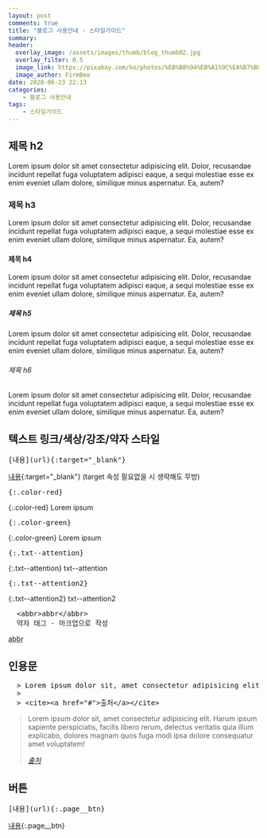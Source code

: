 ```yaml
---
layout: post
comments: true
title: "블로그 사용안내 - 스타일가이드"
summary:
header:
  overlay_image: /assets/images/thumb/blog_thumb02.jpg
  overlay_filter: 0.5
  image_link: https://pixabay.com/ko/photos/%EB%B8%94%EB%A1%9C%EA%B7%B8-%EC%84%9C%EC%9E%AC%EC%9D%91-%EC%9D%B8%ED%84%B0%EB%84%B7-%EC%9B%B9-793047/
  image_author: FirmBee
date: 2020-06-23 22:13
categories:
    - 블로그 사용안내
tags:
    - 스타일가이드
---
```

## 제목 h2

Lorem ipsum dolor sit amet consectetur adipisicing elit. Dolor, recusandae incidunt repellat fuga voluptatem adipisci eaque, a sequi molestiae esse ex enim eveniet ullam dolore, similique minus aspernatur. Ea, autem?

### 제목 h3

Lorem ipsum dolor sit amet consectetur adipisicing elit. Dolor, recusandae incidunt repellat fuga voluptatem adipisci eaque, a sequi molestiae esse ex enim eveniet ullam dolore, similique minus aspernatur. Ea, autem?

#### 제목 h4

Lorem ipsum dolor sit amet consectetur adipisicing elit. Dolor, recusandae incidunt repellat fuga voluptatem adipisci eaque, a sequi molestiae esse ex enim eveniet ullam dolore, similique minus aspernatur. Ea, autem?

##### 제목 h5

Lorem ipsum dolor sit amet consectetur adipisicing elit. Dolor, recusandae incidunt repellat fuga voluptatem adipisci eaque, a sequi molestiae esse ex enim eveniet ullam dolore, similique minus aspernatur. Ea, autem?

###### 제목 h6

Lorem ipsum dolor sit amet consectetur adipisicing elit. Dolor, recusandae incidunt repellat fuga voluptatem adipisci eaque, a sequi molestiae esse ex enim eveniet ullam dolore, similique minus aspernatur. Ea, autem?

## 텍스트 링크/색상/강조/약자 스타일

<pre class="codebox" title="markdown 코드">
[내용](url){:target="_blank"}
</pre>

[내용](https://tidyred.github.io/){:target="_blank"}
(target 속성 필요없을 시 생략해도 무방)

<pre class="codebox" title="markdown 코드">{:.color-red}</pre>

{:.color-red}
Lorem ipsum

<pre class="codebox" title="markdown 코드">{:.color-green}</pre>

{:.color-green}
Lorem ipsum

<pre class="codebox" title="markdown 코드">{:.txt--attention}</pre>

{:.txt--attention}
txt--attention

<pre class="codebox" title="markdown 코드">{:.txt--attention2}</pre>

{:.txt--attention2}
txt--attention2

<pre class="codebox" title="markdown 코드">
  &lt;abbr&gt;abbr&lt;/abbr&gt;
  약자 태그 - 마크업으로 작성
</pre>

<abbr title="abbreviation">abbr</abbr>

## 인용문

<pre class="codebox" title="markdown 코드">
  > Lorem ipsum dolor sit, amet consectetur adipisicing elit. Harum ipsum sapiente perspiciatis, facilis libero rerum, delectus veritatis quia illum explicabo, dolores magnam quos fuga modi ipsa dolore consequatur amet voluptatem!
  >
  > &lt;cite&gt;&lt;a href="#"&gt;출처&lt;/a&gt;&lt;/cite&gt;
</pre>

> Lorem ipsum dolor sit, amet consectetur adipisicing elit. Harum ipsum sapiente perspiciatis, facilis libero rerum, delectus veritatis quia illum explicabo, dolores magnam quos fuga modi ipsa dolore consequatur amet voluptatem!
>
> <cite><a href="#">출처</a></cite>

## 버튼

<pre class="codebox" title="markdown 코드">[내용](url){:.page__btn}</pre>

[내용](https://tidyred.github.io/){:.page__btn}